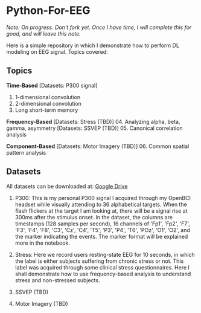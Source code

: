 # Python-For-EEG

*Note:  On progress.   Don't fork yet.  Once I have time, I will complete this for good, and will leave this note.*

Here is a simple repository in which I demonstrate how to perform DL modeling on EEG signal.  Topics covered:

## Topics

**Time-Based** 
[Datasets:  P300 signal]
01. 1-dimensional convolution
02. 2-dimensional convolution
03. Long short-term memory

**Frequency-Based** 
[Datasets:  Stress (TBD)]
04. Analyzing alpha, beta, gamma, asymmetry
[Datasets:  SSVEP (TBD)]
05. Canonical correlation analysis

**Component-Based**
[Datasets:  Motor Imagery (TBD)]
06. Common spatial pattern analysis


## Datasets

All datasets can be downloaded at:  [Google Drive](https://drive.google.com/drive/folders/1q_UbAIP1yPCkIjYCMIaJWG2cBn0K4nfa?usp=sharing)

1. P300:  This is my personal P300 signal I acquired through my OpenBCI headset while visually attending to 36 alphabetical targets.  When the flash flickers at the target I am looking at, there will be a signal rise at 300ms after the stimulus onset.   In the dataset, the columns are timestamps (128 samples per second), 16 channels of 'Fp1', 'Fp2', 'F7', 'F3', 'F4', 'F8', 'C3', 'Cz', 'C4', 'T5', 'P3', 'P4', 'T6', 'POz', 'O1', 'O2', and the marker indicating the events.  The marker format will be explained more in the notebook.

2. Stress:  Here we record users resting-state EEG for 10 seconds, in which the label is either subjects suffering from chronic stress or not.  This label was acquired through some clinical stress questionnaires.  Here I shall demonstrate how to use frequency-based analysis to understand stress and non-stressed subjects.

3. SSVEP (TBD)

4. Motor Imagery (TBD)

